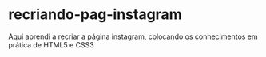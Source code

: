 # recriando-pag-instagram
Aqui aprendi a recriar a página instagram, colocando os conhecimentos em prática de HTML5 e CSS3
